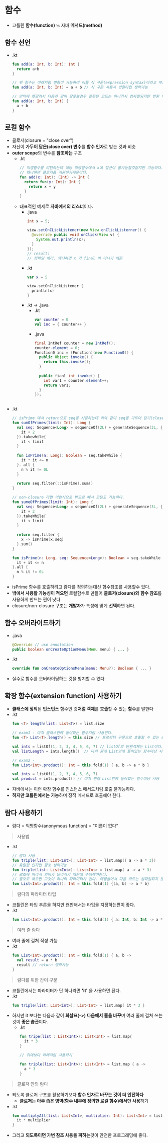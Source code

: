 함수
===
* 코틀린 **함수(function)** ≒ 자바 **메서드(method)**

함수 선언
---
* .kt
  ```kotlin
  fun add(a: Int, b: Int): Int {
    return a+b
  }
  
  // 위 함수는 아래처럼 변형이 가능하며 이를 식 구문(expression syntax)이라고 부른다.
  fun add(a: Int, b: Int) = a + b // 식 구문 사용시 반환타입 생략가능
  
  // 만약에 헷갈려서 다음과 같이 잘못쓸경우 잘못된 코드는 아니라서 컴파일되지만 반환 타입이 우리의 예상과 다르고 오류를 컴파일러가 알려줄수 없게 된다.
  fun add(a: Int, b: Int) {
    a + b
  }

로컬 함수
---
* 클로저(closure = "close over")
* 자신이 **가두어 닫은(close over) 변수**를 **함수 인자**로 받는 것과 비슷
* **outer scope**의 변수를 **참조하는** 구조
  * .kt
    ```kotlin
    // 익명함수를 리턴하는데 해당 익명함수에서 x에 접근이 불가능할것같지만 가능하다.
    // 왜냐하면 클로저를 지원하기때문이다.
    fun add(x: Int): (Int) -> Int {
      return fun(y: Int): Int {
        return x + y
      }
    }
  * 대표적인 예제로 **자바에서의 리스너**이다.
    * .java
      ```java
      int x = 5;
      
      view.setOnCLickListener(new View.onClickListerner() {
        @override public void onClick(View v) {
          System.out.println(x);
        }
      }); 
      // result:
      // 컴파일 에러, 왜냐하면 x 가 final 이 아니기 때문
    * .kt
      ```kotlin
      var x = 5
      
      view.setOnClickListener {
        println(x)
      }
    * .kt -> .java
      * .kt
        ```kotlin
        var counter = 0
        val inc = { counter++ }
      * .java
        ```java
        final IntRef counter = new IntRef();
        counter.element = 0;
        Function0 inc = (Function)(new Function0() {
          public Object invoke() {
            return this.invoke();
          }
          
          public fianl int invoke() {
            int var1 = counter.element++;
            return var1;
          }
        });
     
* .kt
  ```kotlin
  // isPrime 에서 return으로 seq을 사용하는데 이와 같이 seq을 가두어 닫기(close over)하는것을 클로저라고 한다. closure구조를 사용하면 sumOfPrimes 함수 밖으로 빼는 구조로 코딩은 불가능하다.
  fun sumOfPrimes(limit: Int): Long {
    val seq: Sequence<Long> = sequenceOf(2L) + generateSequence(3L, {
      it + 2
    }).takewhile{
      it < limit
    }
    
    fun isPrime(n: Long): Boolean = seq.takeWhile {
      it * it <= n
    }. all {
      n % it != 0L
    }
    
    return seq.filter(::isPrime).sum()
  }
  
  // non-closure 라면 이런식으로 밖으로 빼서 코딩도 가능하다.
  fun sumeOfPrimes(limit: Int): Long {
    val seq: Sequence<Long> = sequenceOf(2L) + generateSequence(3L, {
      it + 2
    }).takeWhile{
      it < limit
    }
    
    return seq.filter {
      x -> isPrime(x.seq)
    }.sum()
  }
  
  fun isPrime(n: Long, seq: Sequence<Long>): Boolean = seq.takeWhile {
    it + it <= n
  }.all {
    n % it != 0L
  }

*  isPrime 함수를 호출하려고 람다를 정의하는대신 함수참조를 사용할수 있다.
*  **밖에서 사용할 가능성이 적으면** 로컬함수로 만들어 **클로저(closure)와** **함수 참조**를 사용하게 만드는 편이 낫다
* closure/non-closure 구조는 **개발자**가 특성에 맞게 **선택**하면 된다.

함수 오버라이드하기
---
* .java
  ```java
  @Override // use annotation 
  public boolean onCreateOptionMenu(Menu menu) { ... }
* .kt
  ```kotlin
  override fun onCreateOptionsMenu(menu: Menu?): Boolean { ... }
* 실수로 함수를 오버라이딩하는 것을 방지할 수 있다.

확장 함수(extension function) 사용하기
---
* **클래스에 정의**된 **인스턴스** 함수인 것**처럼 객체**를 **호출**할 수 있는 **함수**를 말한다
* .kt
  ```kotlin
  fun <T> length(list: List<T>) = list.size
  
  // exam1 - 마치 클래스안에 들어있는 함수처럼 사용한다.
  fun <T> List<T>.length() = this.size // 프로퍼티 구문으로 호출할 수 있는 size 함수와 달리 꼭 () 괄호를 사용해야 한다.

  val ints = listOf(1, 2, 3, 4, 5, 6, 7) // listOf의 반환객체는 List이다.
  val listLength = ints.length()  // 마치 원래 List안에 들어있는 함수마냥 사용
  
  // exam2 - 
  fun List<Int>.product(): Int = this.fold(1) { a, b -> a * b }
  
  val ints = listOf(1, 2, 3, 4, 5, 6, 7)  
  val product = ints.product() // 마치 원래 List안에 들어있는 함수마냥 사용
  
* 자바에서는 이런 확장 함수를 인스턴스 메서드처럼 호출 불가능하다.
* **하지만 코틀린에서는** **가능**하며 정적 메서드로 호출해야 한다.

람다 사용하기
---
* 람다 = 익명함수(anonymous function) = "이름이 없다"
> 사용법
* .kt
  ```kotlin
  // 람다 사용
  fun triple(list: List<Int>): List<Int> = list.map({ a -> a * 3})
  // 유일한 인자면 괄호 생략가능
  fun triple(list: List<Int>): List<Int> = list.map( a -> a * 3)
  // 괄호에 따라서 의미가 달라지기 때문에 주의해야한다.
  // 괄호로 묶으면 그것이 하나의 파라미터가 된다. 예를들어서 다음 코드는 컴파일되지 않는다.
  fun List<Int>.product(): Int = this.fold(1) {(a, b) -> a * b}
> 람다의 파라미터 타입
* 코틀린은 타입 추론을 하지만 왠만해서는 타입을 지정하는편이 좋다.
* .kt
  ```kotlin
  fun List<Int>.product(): Int = this.fold(1) { a: Int, b: Int -> a * b }
  
> 여러 줄 람다
* 여러 줄에 걸쳐 작성 가능
* .kt
  ```kotlin
  fun List<Int>.product(): Int = this.fold(1) { a, b ->
    val result = a * b
    result // return 생략가능
  }
> 람다를 위한 간이 구문
* 코틀린에서는 파라미터가 단 하나라면 **'it'** 을 사용하면 된다.
* .kt
  ```kotlin
  fun triple(list: List<Int>): List<Int> = list.map( it * 3 }
* 하지만 it 보다는 다음과 같이 **화살표(->) 다음에서 줄을 바꾸**며 여러 줄에 걸쳐 쓰는것이 **좋은 습관**이다.
  * .kt
    ```kotlin
    fun tripe(list : List<Int>): List<Int> = list.map{
      it * 3
    }
    
    // 위에보다 아래처럼 사용하기
    
    fun triple(list: List<Int>): List<Int> = list.map { a ->
      a * 3
    }
> 클로저 안의 람다
* 되도록 클로저 구조를 활용하기보다 **함수 인자로 바꾸는 것이 더 안전하다**
  * **클로저는 아주 좁은 영역(함수 내부에 정의한 로컬 함수)에서만 사용**하기
* .kt
  ```kotlin
  fun multiplyAll(list: List<Int>, multiplier: Int): List<Int> = list.map {
    it * multiplier
  }
* 그리고 **되도록이면 가변 참조 사용을 피하는**것이 안전한 프로그래밍에 좋다.
